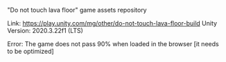 "Do not touch lava floor" game assets repository

Link: https://play.unity.com/mg/other/do-not-touch-lava-floor-build
Unity Version: 2020.3.22f1 (LTS)

Error: The game does not pass 90% when loaded in the browser [it needs to be optimized]
